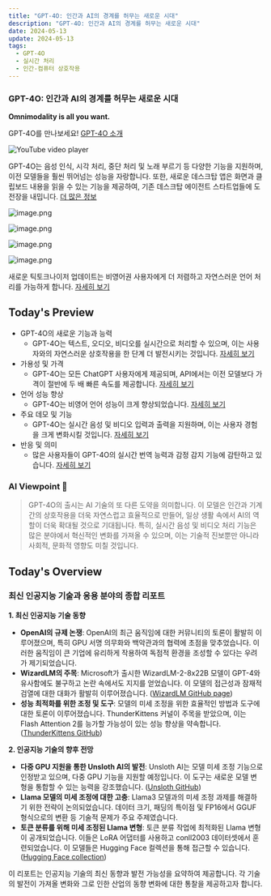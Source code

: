 ```yaml
---
title: "GPT-4O: 인간과 AI의 경계를 허무는 새로운 시대"
description: "GPT-4O: 인간과 AI의 경계를 허무는 새로운 시대"
date: 2024-05-13
update: 2024-05-13
tags:
  - GPT-4O
  - 실시간 처리
  - 인간-컴퓨터 상호작용
---
```


### GPT-4O: 인간과 AI의 경계를 허무는 새로운 시대

**Omnimodality is all you want.**

GPT-4O를 만나보세요! [GPT-4O 소개](https://openai.com/index/hello-gpt-4o/)

![YouTube video player](https://www.youtube.com/embed/DQacCB9tDaw)

GPT-4O는 음성 인식, 시각 처리, 중단 처리 및 노래 부르기 등 다양한 기능을 지원하며, 이전 모델들을 훨씬 뛰어넘는 성능을 자랑합니다. 또한, 새로운 데스크탑 앱은 화면과 클립보드 내용을 읽을 수 있는 기능을 제공하여, 기존 데스크탑 에이전트 스타트업들에 도전장을 내밉니다. [더 많은 정보](https://openai.com/index/hello-gpt-4o/)

![image.png](https://assets.buttondown.email/images/525a8fb6-f7a8-483f-9e71-a0631327bf1f.png?w=960&fit=max)

![image.png](https://assets.buttondown.email/images/e9f9b896-36b6-4a38-98d5-9fca8006bb43.png?w=960&fit=max)

![image.png](https://assets.buttondown.email/images/5299d061-85d5-49d5-94a5-9e40319cf33a.png?w=960&fit=max)

![image.png](https://assets.buttondown.email/images/dde36221-d41c-45e7-8a5c-ddb8f3e45236.png?w=960&fit=max)

새로운 틱토크나이저 업데이트는 비영어권 사용자에게 더 저렴하고 자연스러운 언어 처리를 가능하게 합니다. [자세히 보기](https://twitter.com/swyx/status/1790081902415851542)

## Today's Preview
* GPT-4O의 새로운 기능과 능력
  - GPT-4O는 텍스트, 오디오, 비디오를 실시간으로 처리할 수 있으며, 이는 사용자와의 자연스러운 상호작용을 한 단계 더 발전시키는 것입니다. [자세히 보기](https://twitter.com/sama/status/1790065469296156715)
* 가용성 및 가격
  - GPT-4O는 모든 ChatGPT 사용자에게 제공되며, API에서는 이전 모델보다 가격이 절반에 두 배 빠른 속도를 제공합니다. [자세히 보기](https://twitter.com/sama/status/1790065541262032904)
* 언어 성능 향상
  - GPT-4O는 비영어 언어 성능이 크게 향상되었습니다. [자세히 보기](https://twitter.com/gdb/status/1790079398625808837)
* 주요 데모 및 기능
  - GPT-4O는 실시간 음성 및 비디오 입력과 출력을 지원하며, 이는 사용자 경험을 크게 변화시킬 것입니다. [자세히 보기](https://twitter.com/sama/status/1790069224171348344)
* 반응 및 의미
  - 많은 사용자들이 GPT-4O의 실시간 번역 능력과 감정 감지 기능에 감탄하고 있습니다. [자세히 보기](https://twitter.com/BorisMPower/status/1790070481279762490)

### AI Viewpoint 🤖
> GPT-4O의 출시는 AI 기술의 또 다른 도약을 의미합니다. 이 모델은 인간과 기계 간의 상호작용을 더욱 자연스럽고 효율적으로 만들어, 일상 생활 속에서 AI의 역할이 더욱 확대될 것으로 기대됩니다. 특히, 실시간 음성 및 비디오 처리 기능은 많은 분야에서 혁신적인 변화를 가져올 수 있으며, 이는 기술적 진보뿐만 아니라 사회적, 문화적 영향도 미칠 것입니다.

## Today's Overview
### 최신 인공지능 기술과 응용 분야의 종합 리포트

**1. 최신 인공지능 기술 동향**
- **OpenAI의 규제 논쟁**: OpenAI의 최근 움직임에 대한 커뮤니티의 토론이 활발히 이루어졌으며, 특히 GPU 서명 의무화와 백악관과의 협력에 초점을 맞추었습니다. 이러한 움직임이 큰 기업에 유리하게 작용하여 독점적 환경을 조성할 수 있다는 우려가 제기되었습니다.
- **WizardLM의 주목**: Microsoft가 출시한 WizardLM-2-8x22B 모델이 GPT-4와 유사함에도 불구하고 논란 속에서도 지지를 얻었습니다. 이 모델의 접근성과 잠재적 검열에 대한 대화가 활발히 이루어졌습니다. ([WizardLM GitHub page](https://huggingface.co/alpindale/WizardLM-2-8x22B))
- **성능 최적화를 위한 조정 및 도구**: 모델의 미세 조정을 위한 효율적인 방법과 도구에 대한 토론이 이루어졌습니다. ThunderKittens 커널이 주목을 받았으며, 이는 Flash Attention 2를 능가할 가능성이 있는 성능 향상을 약속합니다. ([ThunderKittens GitHub](https://github.com/HazyResearch/ThunderKittens))

**2. 인공지능 기술의 향후 전망**
- **다중 GPU 지원을 통한 Unsloth AI의 발전**: Unsloth AI는 모델 미세 조정 기능으로 인정받고 있으며, 다중 GPU 기능을 지원할 예정입니다. 이 도구는 새로운 모델 변형을 통합할 수 있는 능력을 강조했습니다. ([Unsloth GitHub](https://github.com/unslothai/unsloth))
- **Llama 모델의 미세 조정에 대한 고충**: Llama3 모델과의 미세 조정 과제를 해결하기 위한 전략이 논의되었습니다. 데이터 크기, 패딩의 특이점 및 FP16에서 GGUF 형식으로의 변환 등 기술적 문제가 주요 주제였습니다.
- **토큰 분류를 위해 미세 조정된 Llama 변형**: 토큰 분류 작업에 최적화된 Llama 변형이 공개되었습니다. 이들은 LoRA 어댑터를 사용하고 conll2003 데이터셋에서 훈련되었습니다. 이 모델들은 Hugging Face 컬렉션을 통해 접근할 수 있습니다. ([Hugging Face collection](https://huggingface.co/collections/SauravMaheshkar/llamafortokenclassification-6640cfb77f6555eecb54d188))

이 리포트는 인공지능 기술의 최신 동향과 발전 가능성을 요약하여 제공합니다. 각 기술의 발전이 가져올 변화와 그로 인한 산업의 동향 변화에 대한 통찰을 제공하고자 합니다.
    
